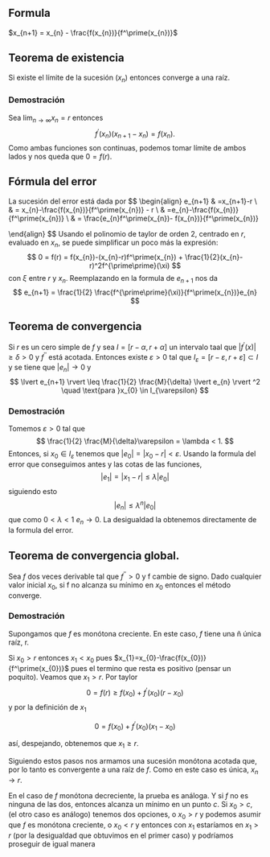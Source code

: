## Formula
$x_{n+1} = x_{n} - \frac{f(x_{n})}{f^\prime(x_{n})}$
## Teorema de existencia

Si existe el límite de la sucesión $(x_{n})$ entonces converge a una raíz.

### Demostración

Sea $\lim_{ n \to \infty }x_{n} = r$ entonces 
$$
f^\prime(x_{n})(x_{n+1}-x_{n}) = f(x_{n}).
$$
Como ambas funciones son continuas, podemos tomar límite de ambos lados y nos queda que $0 = f(r)$.

## Fórmula del error

La sucesión del error está dada por
$$
\begin{align}
e_{n+1} & =x_{n+1}-r \\
     & = x_{n}-\frac{f(x_{n})}{f^\prime(x_{n})} - r  \\
      & =e_{n}-\frac{f(x_{n})}{f^\prime(x_{n})} \\
     & = \frac{e_{n}f^\prime(x_{n})- f(x_{n})}{f^\prime(x_{n})}
 
\end{align}
$$
Usando el polinomio de taylor de orden 2, centrado en $r$, evaluado en $x_{n}$, se puede simplificar un poco más la expresión:
$$
0 = f(r) = f(x_{n})-(x_{n}-r)f^\prime(x_{n}) + \frac{1}{2}(x_{n}-r)^2f^{\prime\prime}(\xi)
$$
con $\xi$ entre $r$ y $x_{n}$. Reemplazando en la formula de $e_{n+1}$ nos da
$$
e_{n+1} = \frac{1}{2} \frac{f^{\prime\prime}(\xi)}{f^\prime(x_{n})}e_{n}
$$
## Teorema de convergencia

Si $r$ es un cero simple de $f$ y sea $I=[r-\alpha, r+ \alpha]$ un intervalo taal que $\lvert f^\prime(x) \rvert \geq \delta > 0$ y $f^{\prime\prime}$ está acotada. Entonces existe $\varepsilon > 0$ tal que $I_{\varepsilon} = [r-\varepsilon, r+\varepsilon] \subset I$ y se tiene que $\lvert e_{n} \rvert \to 0$ y 
$$
\lvert e_{n+1}  \rvert \leq \frac{1}{2} \frac{M}{\delta} \lvert e_{n} \rvert ^2 \quad \text{para }x_{0} \in I_{\varepsilon}
$$
### Demostración

Tomemos $\varepsilon > 0$ tal que 
$$
\frac{1}{2} \frac{M}{\delta}\varepsilon = \lambda < 1.
$$
Entonces, si $x_{0} \in I_{\varepsilon}$ tenemos que $\lvert e_{0} \rvert= \lvert x_{0}-r \rvert < \varepsilon$. Usando la formula del error que conseguimos antes y las cotas de las funciones,
$$
\lvert e_{1} \rvert = \lvert x_{1} -r \rvert \leq \lambda \lvert e_{0} \rvert 
$$
siguiendo esto
$$
\lvert e_{n} \rvert \leq \lambda^n \lvert e_{0} \rvert 
$$
que como $0 <\lambda < 1$ $e_{n} \to 0$. La desigualdad la obtenemos directamente de la formula del error.

## Teorema de convergencia global.

Sea $f$ dos veces derivable tal que $f^{\prime\prime} > 0$ y f cambie de signo. Dado cualquier valor inicial $x_{0}$, si f no alcanza su mínimo en $x_{0}$ entonces el método converge.

### Demostración

Supongamos que $f$ es monótona creciente. En este caso, $f$ tiene una ñ
única raíz, r. 

Si $x_{0} > r$ entonces $x_{1} < x_{0}$ pues $x_{1}=x_{0}-\frac{f(x_{0})}{f^\prime(x_{0})}$ pues el termino que resta es positivo (pensar un poquito). Veamos que $x_{1} > r$. Por taylor
$$
0 = f(r) \geq f(x_{0}) + f^\prime(x_{0})(r-x_{0})
$$
y por la definición de $x_{1}$

$$
0 = f(x_{0}) + f^\prime(x_{0})(x_{1}-x_{0})
$$

así, despejando, obtenemos que $x_{1} \geq r$. 

Siguiendo estos pasos nos armamos una sucesión monótona acotada que, por lo tanto es convergente a una raíz de $f$. Como en este caso es única, $x_{n} \to r$.

En el caso de $f$ monótona decreciente, la prueba es análoga. Y si $f$ no es ninguna de las dos, entonces alcanza un mínimo en un punto $c$. Si $x_{0} > c$, (el otro caso es análogo) tenemos dos opciones, o $x_{0} > r$ y podemos asumir que $f$ es monótona creciente, o $x_{0} < r$ y entonces con $x_{1}$ estaríamos en $x_{1} > r$ (por la desigualdad que obtuvimos en el primer caso) y podríamos proseguir de igual manera
